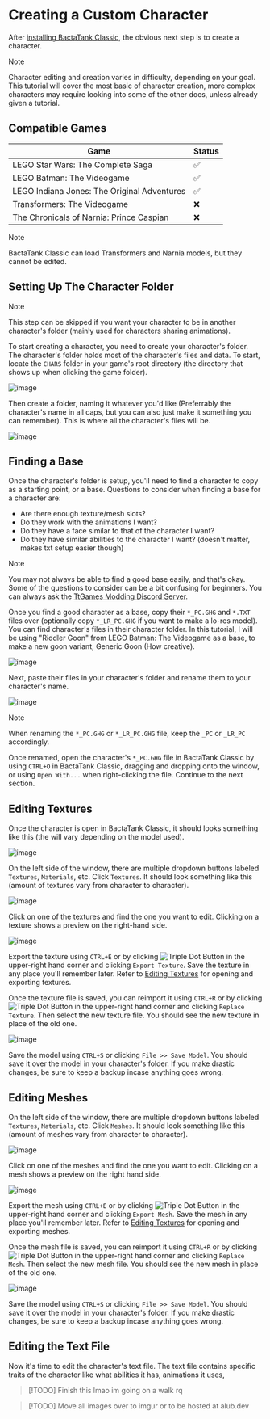 # Creating a Custom Character
After [installing BactaTank Classic](../index.md#installation), the obvious next step is to create a character.

> [!NOTE]
> Character editing and creation varies in difficulty, depending on your goal. This tutorial will cover the most basic of character creation, more complex characters may require looking into some of the other docs, unless already given a tutorial.

## Compatible Games
| Game                                        |     Status    |
| ------------------------------------------- | ------------- |
| LEGO Star Wars: The Complete Saga           |      ✅      |
| LEGO Batman: The Videogame                  |      ✅      |
| LEGO Indiana Jones: The Original Adventures |      ✅      |
| Transformers: The Videogame                 |      ❌      |
| The Chronicals of Narnia: Prince Caspian    |      ❌      |
> [!NOTE]
> BactaTank Classic can load Transformers and Narnia models, but they cannot be edited.

## Setting Up The Character Folder

> [!NOTE]
> This step can be skipped if you want your character to be in another character's folder (mainly used for characters sharing animations).

To start creating a character, you need to create your character's folder. The character's folder holds most of the character's files and data. To start, locate the `CHARS` folder in your game's root directory (the directory that shows up when clicking the game folder).

![image](https://github.com/user-attachments/assets/40abdce6-8fe0-4446-a6a5-a1fd638c57ef)

Then create a folder, naming it whatever you'd like (Preferrably the character's name in all caps, but you can also just make it something you can remember). This is where all the character's files will be.

![image](https://github.com/user-attachments/assets/fe7e2a4e-1b66-44b7-ad2e-a0a642d7287c)


## Finding a Base

Once the character's folder is setup, you'll need to find a character to copy as a starting point, or a base. Questions to consider when finding a base for a character are:
- Are there enough texture/mesh slots?
- Do they work with the animations I want?
- Do they have a face similar to that of the character I want?
- Do they have similar abilities to the character I want? (doesn't matter, makes txt setup easier though)

> [!NOTE]
> You may not always be able to find a good base easily, and that's okay. Some of the questions to consider can be a bit confusing for beginners. You can always ask the [TtGames Modding Discord Server](https://discord.gg/ttgames-lego-modding-539431629718945793).

Once you find a good character as a base, copy their `*_PC.GHG` and `*.TXT` files over (optionally copy `*_LR_PC.GHG` if you want to make a lo-res model). You can find character's files in their character folder. In this tutorial, I will be using "Riddler Goon" from LEGO Batman: The Videogame as a base, to make a new goon variant, Generic Goon (How creative).

![image](https://github.com/user-attachments/assets/4892cd91-b917-4104-a8d7-9cafcfc90590)

Next, paste their files in your character's folder and rename them to your character's name.

![image](https://github.com/user-attachments/assets/c7707e98-9053-4068-9069-d630edb467e2)

> [!NOTE]
> When renaming the `*_PC.GHG` or `*_LR_PC.GHG` file, keep the `_PC` or `_LR_PC` accordingly.

Once renamed, open the character's `*_PC.GHG` file in BactaTank Classic by using `CTRL+O` in BactaTank Classic, dragging and dropping onto the window, or using `Open With...` when right-clicking the file. Continue to the next section.

## Editing Textures
Once the character is open in BactaTank Classic, it should looks something like this (the will vary depending on the model used).

![image](https://github.com/user-attachments/assets/b213e9b5-9b60-4564-bf67-db0c615b0bd8)

On the left side of the window, there are multiple dropdown buttons labeled `Textures`, `Materials`, etc. Click `Textures`. It should look something like this (amount of textures vary from character to character).

![image](https://github.com/user-attachments/assets/aa3d2088-3a1b-4243-ae95-802953a3603e)

Click on one of the textures and find the one you want to edit. Clicking on a texture shows a preview on the right-hand side.

![image](https://github.com/user-attachments/assets/ff037065-1431-4522-976e-79df9816b893)

Export the texture using `CTRL+E` or by clicking ![Triple Dot Button](https://i.imgur.com/xhwAmwR.png) in the upper-right hand corner and clicking `Export Texture`. Save the texture in any place you'll remember later. Refer to [Editing Textures](../editing/textures.md) for opening and exporting textures.

Once the texture file is saved, you can reimport it using `CTRL+R` or by clicking ![Triple Dot Button](https://i.imgur.com/xhwAmwR.png) in the upper-right hand corner and clicking `Replace Texture`. Then select the new texture file. You should see the new texture in place of the old one.

![image](https://github.com/user-attachments/assets/dc3fcf59-b58d-422c-857f-a19acf50c41e)

Save the model using `CTRL+S` or clicking `File >> Save Model`. You should save it over the model in your character's folder. If you make drastic changes, be sure to keep a backup incase anything goes wrong.

## Editing Meshes
On the left side of the window, there are multiple dropdown buttons labeled `Textures`, `Materials`, etc. Click `Meshes`. It should look something like this (amount of meshes vary from character to character).

![image](https://github.com/user-attachments/assets/b2551a40-b73a-497b-b83b-f0077d2f15b6)

Click on one of the meshes and find the one you want to edit. Clicking on a mesh shows a preview on the right hand side.

![image](https://github.com/user-attachments/assets/0d1c332b-cb83-44c1-8247-e43a0776c26f)

Export the mesh using `CTRL+E` or by clicking ![Triple Dot Button](https://i.imgur.com/xhwAmwR.png) in the upper-right hand corner and clicking `Export Mesh`. Save the mesh in any place you'll remember later. 
Refer to [Editing Textures](../editing/meshes.md) for opening and exporting meshes.

Once the mesh file is saved, you can reimport it using `CTRL+R` or by clicking ![Triple Dot Button](https://i.imgur.com/xhwAmwR.png) in the upper-right hand corner and clicking `Replace Mesh`. Then select the new mesh file. You should see the new mesh in place of the old one.

![image](https://github.com/user-attachments/assets/daa84770-08c8-4189-8fa2-c19050050997)

Save the model using `CTRL+S` or clicking `File >> Save Model`. You should save it over the model in your character's folder. If you make drastic changes, be sure to keep a backup incase anything goes wrong.

## Editing the Text File
Now it's time to edit the character's text file. The text file contains specific traits of the character like what abilities it has, animations it uses, 

> [!TODO]
> Finish this lmao im going on a walk rq

> [!TODO]
> Move all images over to imgur or to be hosted at alub.dev
